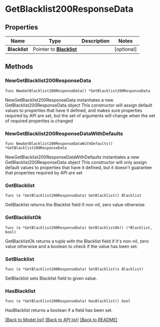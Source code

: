 # GetBlacklist200ResponseData

## Properties

Name | Type | Description | Notes
------------ | ------------- | ------------- | -------------
**Blacklist** | Pointer to [**Blacklist**](Blacklist.md) |  | [optional] 

## Methods

### NewGetBlacklist200ResponseData

`func NewGetBlacklist200ResponseData() *GetBlacklist200ResponseData`

NewGetBlacklist200ResponseData instantiates a new GetBlacklist200ResponseData object
This constructor will assign default values to properties that have it defined,
and makes sure properties required by API are set, but the set of arguments
will change when the set of required properties is changed

### NewGetBlacklist200ResponseDataWithDefaults

`func NewGetBlacklist200ResponseDataWithDefaults() *GetBlacklist200ResponseData`

NewGetBlacklist200ResponseDataWithDefaults instantiates a new GetBlacklist200ResponseData object
This constructor will only assign default values to properties that have it defined,
but it doesn't guarantee that properties required by API are set

### GetBlacklist

`func (o *GetBlacklist200ResponseData) GetBlacklist() Blacklist`

GetBlacklist returns the Blacklist field if non-nil, zero value otherwise.

### GetBlacklistOk

`func (o *GetBlacklist200ResponseData) GetBlacklistOk() (*Blacklist, bool)`

GetBlacklistOk returns a tuple with the Blacklist field if it's non-nil, zero value otherwise
and a boolean to check if the value has been set.

### SetBlacklist

`func (o *GetBlacklist200ResponseData) SetBlacklist(v Blacklist)`

SetBlacklist sets Blacklist field to given value.

### HasBlacklist

`func (o *GetBlacklist200ResponseData) HasBlacklist() bool`

HasBlacklist returns a boolean if a field has been set.


[[Back to Model list]](../README.md#documentation-for-models) [[Back to API list]](../README.md#documentation-for-api-endpoints) [[Back to README]](../README.md)


